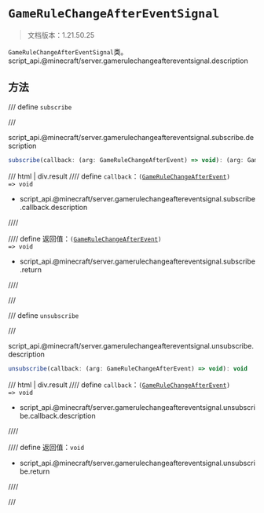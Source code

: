 # `GameRuleChangeAfterEventSignal`

> 文档版本：1.21.50.25

`GameRuleChangeAfterEventSignal`类。script_api.@minecraft/server.gamerulechangeaftereventsignal.description

## 方法

/// define
`subscribe`


///

script_api.@minecraft/server.gamerulechangeaftereventsignal.subscribe.description

```js
subscribe(callback: (arg: GameRuleChangeAfterEvent) => void): (arg: GameRuleChangeAfterEvent) => void
```

/// html | div.result
//// define
`callback`：<code>(<a href="../gamerulechangeafterevent/">GameRuleChangeAfterEvent</a>) =&gt; void</code>

- script_api.@minecraft/server.gamerulechangeaftereventsignal.subscribe.callback.description


////

//// define
返回值：<code>(<a href="../gamerulechangeafterevent/">GameRuleChangeAfterEvent</a>) =&gt; void</code>

- script_api.@minecraft/server.gamerulechangeaftereventsignal.subscribe.return


////

///


/// define
`unsubscribe`


///

script_api.@minecraft/server.gamerulechangeaftereventsignal.unsubscribe.description

```js
unsubscribe(callback: (arg: GameRuleChangeAfterEvent) => void): void
```

/// html | div.result
//// define
`callback`：<code>(<a href="../gamerulechangeafterevent/">GameRuleChangeAfterEvent</a>) =&gt; void</code>

- script_api.@minecraft/server.gamerulechangeaftereventsignal.unsubscribe.callback.description


////

//// define
返回值：`void`

- script_api.@minecraft/server.gamerulechangeaftereventsignal.unsubscribe.return


////

///

